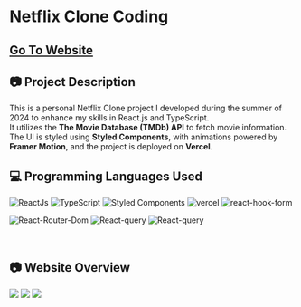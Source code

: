 # Netflix Clone Coding <br> 
## [Go To Website](https://netflix-clone-tau-woad.vercel.app/)
## 📷 Project Description
This is a personal Netflix Clone project I developed during the summer of 2024 to enhance my skills in React.js and TypeScript. <br>
It utilizes the **The Movie Database (TMDb) API** to fetch movie information. <br>
The UI is styled using **Styled Components**, with animations powered by **Framer Motion**, and the project is deployed on **Vercel**.


## 💻 Programming Languages Used
![ReactJs](https://img.shields.io/badge/React-20232A?style=for-the-badge&logo=react&logoColor=61DAFB)
![TypeScript](https://img.shields.io/badge/typescript-%23007ACC.svg?style=for-the-badge&logo=typescript&logoColor=white)
![Styled Components](https://img.shields.io/badge/styled--components-DB7093?style=for-the-badge&logo=styled-components&logoColor=white)
![vercel](https://img.shields.io/badge/Vercel-000000?style=for-the-badge&logo=vercel&logoColor=white)
![react-hook-form](https://img.shields.io/badge/react--hook--form-EC5990?style=for-the-badge&logo=reacthookform&logoColor=white)

![React-Router-Dom](https://badgen.net/badge/React/React-Router-Dom/blue/?icon=atom)
![React-query](https://badgen.net/badge/React/React-query/purple/?icon=atom)
![React-query](https://badgen.net/badge/Animations/Framer-Motion/green)

<br>

## 📷 Website Overview
![](https://velog.velcdn.com/images/wghong22/post/7788fbf3-4853-4b15-bdc0-be885dc1aa02/image.png)
![](https://velog.velcdn.com/images/wghong22/post/8de910ac-48b6-41c4-9efa-c48abf8da795/image.png)
![](https://velog.velcdn.com/images/wghong22/post/fbd7e997-4883-4f74-950f-d35e98ee7019/image.png)
